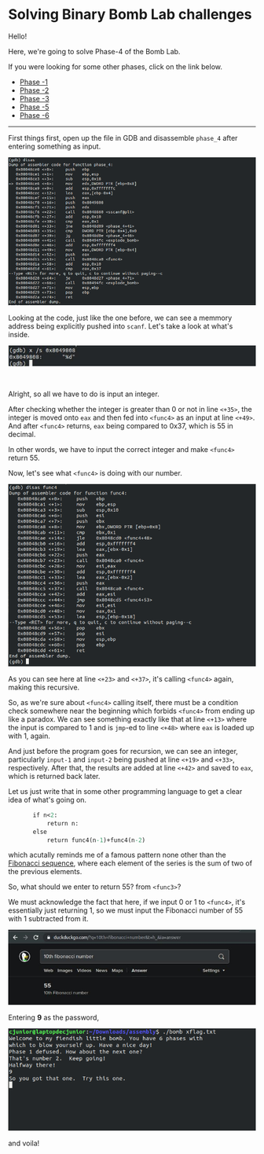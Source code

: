 # Solving Binary Bomb Lab challenges

Hello!

Here, we're going to solve Phase-4 of the Bomb Lab.

If you were looking for some other phases, click on the link below.
  * [Phase -1](https://officialcjunior.github.io/Binary-Bomb-Lab-Phase-1/)
  * [Phase -2](https://officialcjunior.github.io/Binary-Bomb-Lab-Phase-2/)
  * [Phase -3](https://officialcjunior.github.io/Binary-Bomb-Lab-Phase-3/)
  * [Phase -5](https://officialcjunior.github.io/Binary-Bomb-Lab-Phase-5/)
  * [Phase -6](https://officialcjunior.github.io/Binary-Bomb-Lab-Phase-6/)

_________________


First things first, open up the file in GDB and disassemble `phase_4` after entering something as input.


![4-2](../../images/binarybomblabs/4-2.png)



Looking at the code, just like the one before, we can see a memmory address being explicitly pushed into `scanf`. Let's take a look at what's inside.

![4-1](../../images/binarybomblabs/4-1.jpg)

&nbsp;

Alright, so all we have to do is input an integer.


After checking whether the integer is greater than 0 or not in line `<+35>`, the integer is moved onto `eax` and then fed into `<func4>` as an input at line `<+49>`. And after `<func4>` returns, `eax` being compared to 0x37, which is 55 in decimal. 

In other words, we have to input the correct integer and make `<func4>` return 55.

Now, let's see what `<func4>` is doing with our number.


![4-3](../../images/binarybomblabs/4-3.png)

As you can see here at line `<+23>` and `<+37>`, it's calling `<func4>` again, making this recursive.

So, as we're sure about `<func4>` calling itself, there must be a condition check somewhere near the beginning which forbids `<func4>` from ending up like a paradox.
We can see something exactly like that at line `<+13>` where the input is compared to 1 and is `jmp`-ed to line `<+48>` where `eax` is loaded up with 1, again.


And just before the program goes for recursion, we can see an integer, particularly `input-1` and `input-2` being pushed at line `<+19>` and `<+33>`, respectively. After that, the results are added at line `<+42>` and saved to `eax`, which is returned back later.

Let us just write that in some other programming language to get a clear idea of what's going on.

```def func4(n): 
	   if n<2:
	   	   return n:
	   else
		   return func4(n-1)+func4(n-2)

```
which acutally reminds me of a famous pattern none other than the [Fibonacci sequence](https://en.wikipedia.org/wiki/Fibonacci_number), where each element of the series is the sum of two of the previous elements.

So, what should we enter to return 55? from `<func3>`?

We must acknowledge the fact that here, if we input 0 or 1 to `<func4>`, it's essentially just returning 1, so we must input the Fibonacci number of 55 with 1 subtracted from it.



![4-4](../../images/binarybomblabs/4-4.jpg)


Entering **9** as the password, 


![4-5](../../images/binarybomblabs/4-5.png)


and voila!


